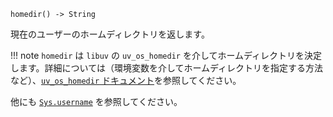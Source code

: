```
homedir() -> String
```

現在のユーザーのホームディレクトリを返します。

!!! note
    `homedir` は `libuv` の `uv_os_homedir` を介してホームディレクトリを決定します。詳細については（環境変数を介してホームディレクトリを指定する方法など）、[`uv_os_homedir` ドキュメント](http://docs.libuv.org/en/v1.x/misc.html#c.uv_os_homedir)を参照してください。


他にも [`Sys.username`](@ref) を参照してください。
